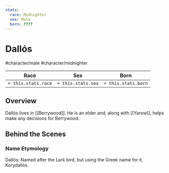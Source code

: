 ```yaml
---
stats:
  race: Midnighter
  sex: Male
  born: ????
---
```


# Dallós
#character/male #character/midnighter

Race | Sex | Born
-----|-----|-----
`= this.stats.race` | `= this.stats.sex` | `= this.stats.born` | `= this.stats.died`

## Overview
Dallós lives in [[Berrywood]]. He is an elder and, along with [[Yarow]], helps make any decisions for Berrywood.

## Behind the Scenes
### Name Etymology
Dallós: Named after the Lark bird, but using the Greek name for it, Korydallós.